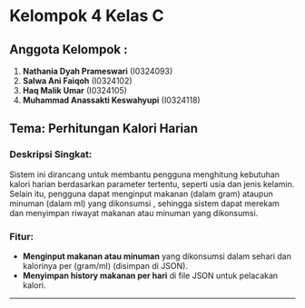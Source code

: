 # Kelompok 4 Kelas C  

## Anggota Kelompok :
1. **Nathania Dyah Prameswari** (I0324093)  
2. **Salwa Ani Faiqoh** (I0324102)  
3. **Haq Malik Umar** (I0324105)  
4. **Muhammad Anassakti Keswahyupi** (I0324118)  

## Tema: Perhitungan Kalori Harian  

### Deskripsi Singkat:
Sistem ini dirancang untuk membantu pengguna menghitung kebutuhan kalori harian berdasarkan parameter tertentu, seperti usia dan jenis kelamin. Selain itu, pengguna dapat menginput makanan (dalam gram) ataupun minuman (dalam ml) yang dikonsumsi , sehingga sistem dapat merekam dan menyimpan riwayat makanan atau minuman yang dikonsumsi. 

### Fitur:
- **Menginput makanan atau minuman** yang dikonsumsi dalam sehari dan kalorinya per (gram/ml) (disimpan di JSON).  
- **Menyimpan history makanan per hari** di file JSON untuk pelacakan kalori.

---
